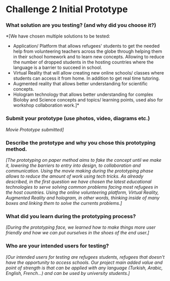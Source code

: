 # Challenge 2 Initial Prototype

### What solution are you testing? (and why did you choose it?)

*[We have chosen multiple solutions to be tested:
- Application/ Platform that allows refugees' students to get the needed help from volunteering teachers across the globe through helping them in 
their school homework and to learn new concepts. Allowing to reduce the number of dropped students in the hosting countries where the language is a 
barrier to succeed in school.
- Virtual Reality that will allow creating new online schools/ classes where students can access it from home. In addition to get real time tutoring.
- Augmented reality that allows better understanding for scientific concepts.
- Hologram technology that allows better understanding for complex Bioloby and Science concepts and topics/ learning points, 
used also for workshop collaboration work.]*

### Submit your prototype (use photos, video, diagrams etc.)

*Movie Prototype submitted]*

### Describe the prototype and why you chose this prototyping method. 

*[The prototyping on paper method aims to fake the concept until we make it, lowering the barriers to entry into design, to collaboration and communication. Using the movie making during the prototyping phase allows to reduce the amount of work using tech tricks. As already described, in the first question we have chosen the latest educational technologies to serve solving common problems facing most refugees in the host countries. Using the online volunteering platform, Virtual Reality, Augmented Reality and hologram, in other words, thinking inside of many boxes and linking them to solve the currents problems.]*

### What did you learn during the prototyping process?

*[During the prototyping face, we learned how to make things more user friendly and how we can put ourselves in the shoes of the end user.]*

### Who are your intended users for testing?

*[Our intended users for testing are refugees students, refugees that doesn't have the opportunity to access schools. Our project main added value and point of strength is that can be applied with any language (Turkish, Arabic, English, French...) and can be used by university students.]*
